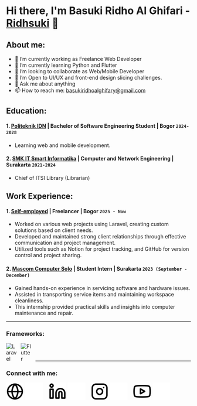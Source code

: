 # Hi there, I'm Basuki Ridho Al Ghifari - [Ridhsuki](https://www.tiktok.com/@ritsuchi_dev) 👋
## About me:
- 🔭 I’m currently working as Freelance Web Developer
- 🌱 I’m currently learning Python and Flutter
- 👯 I’m looking to collaborate as Web/Mobile Developer
- 🤔 I’m Open to UI/UX and front-end design slicing challenges.
- 💬 Ask me about anything
- 📫 How to reach me: basukiridhoalghifary@gmail.com

## Education:

 #### 1. [Politeknik IDN](https://idn.ac.id/) | Bachelor of Software Engineering Student | Bogor `2024-2028`
   - Learning web and mobile development.
 #### 2. [SMK IT Smart Informatika](https://smkitsi.sch.id/) | Computer and Network Engineering | Surakarta `2021-2024`
   - Chief of ITSI Library (Librarian)

## Work Experience:
#### 1. [Self-employed](https://ridhsuki.my.id/) | Freelancer | Bogor `2025 - Now`
   - Worked on various web projects using Laravel, creating custom solutions based on client needs.
   - Developed and maintained strong client relationships through effective communication and project management.
   - Utilized tools such as Notion for project tracking, and GitHub for version control and project sharing.
#### 2. [Mascom Computer Solo](https://www.instagram.com/mascomkomputer/?hl=de) | Student Intern | Surakarta `2023 (September - December)`
   - Gained hands-on experience in servicing software and hardware issues. 
   - Assisted in transporting service items and maintaining workspace cleanliness.
   - This internship provided practical skills and insights into computer maintenance and repair.
---

### Frameworks:

[<img align="left" alt="Laravel" width="30px" src="https://cdn.jsdelivr.net/gh/devicons/devicon/icons/laravel/laravel-original.svg" style="padding-right:10px;" />][webdev]
[<img align="left" alt="Flutter" width="30px" src="https://cdn.jsdelivr.net/gh/devicons/devicon/icons/flutter/flutter-original.svg" style="padding-right:10px;" />][webdev]

<br />
<br />

---
### Connect with me:

[![website](./img/globe-light.svg)](https://ridhsuki.my.id/#gh-light-mode-only)
[![website](./img/globe-dark.svg)](https://ridhsuki.my.id/#gh-dark-mode-only)
&nbsp;&nbsp;
[![website](./img/linkedin-light.svg)](https://www.linkedin.com/in/basuki-ridho#gh-light-mode-only)
[![website](./img/linkedin-dark.svg)](https://www.linkedin.com/in/basuki-ridho#gh-dark-mode-only)
&nbsp;&nbsp;
[![website](./img/instagram-light.svg)](https://instagram.com/basukiridhoal?hl=de#gh-light-mode-only)
[![website](./img/instagram-dark.svg)](https://instagram.com/basukiridhoal?hl=de#gh-dark-mode-only)
&nbsp;&nbsp;
[![website](./img/youtube-light.svg)](https://www.youtube.com/@RIDHO_AG#gh-light-mode-only)
[![website](./img/youtube-dark.svg)](https://www.youtube.com/@RIDHO_AG#gh-dark-mode-only)



[webdev]: https://github.com/Ridhsuki/Ridhsuki/


<!---
Ridhsuki/Ridhsuki is a ✨ special ✨ repository because its `README.md` (this file) appears on your GitHub profile.
You can click the Preview link to take a look at your changes.

### Languages and Tools:

[<img align="left" alt="Laravel" width="30px" src="https://cdn.jsdelivr.net/gh/devicons/devicon/icons/laravel/laravel-original.svg" style="padding-right:10px;" />][webdev]
[<img align="left" alt="Flutter" width="30px" src="https://cdn.jsdelivr.net/gh/devicons/devicon/icons/flutter/flutter-original.svg" style="padding-right:10px;" />][webdev]
[<img align="left" alt="MySQL" width="30px" src="https://cdn.jsdelivr.net/gh/devicons/devicon/icons/mysql/mysql-original.svg" style="padding-right:10px;" />][webdev]

Python
[<img align="left" alt="Python" width="30px" src="https://upload.wikimedia.org/wikipedia/commons/thumb/c/c3/Python-logo-notext.svg/110px-Python-logo-notext.svg.png?20100317150552" style="padding-right:10px;" />][webdev]

--->

